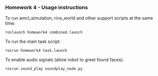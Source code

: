 ### Homework 4 - Usage instructions

To run amcl_simulation, rins_world and other support scripts at the same time:

`roslaunch homework4 combined.launch`

To run the main task script:

`rosrun homework4 task.launch` 

To enable audio signals (allow robot to greet found faces):

`rosrun sound_play soundplay_node.py`
